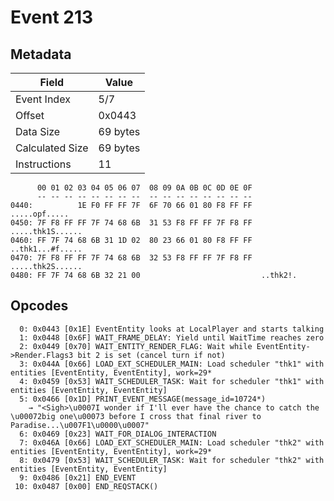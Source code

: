 # Event 213

## Metadata

| Field           | Value    |
|-----------------|----------|
| Event Index     | 5/7      |
| Offset          | 0x0443   |
| Data Size       | 69 bytes |
| Calculated Size | 69 bytes |
| Instructions    | 11       |

```
      00 01 02 03 04 05 06 07  08 09 0A 0B 0C 0D 0E 0F
      -- -- -- -- -- -- -- --  -- -- -- -- -- -- -- --
0440:          1E F0 FF FF 7F  6F 70 66 01 80 F8 FF FF     .....opf.....
0450: 7F F8 FF FF 7F 74 68 6B  31 53 F8 FF FF 7F F8 FF  .....thk1S......
0460: FF 7F 74 68 6B 31 1D 02  80 23 66 01 80 F8 FF FF  ..thk1...#f.....
0470: 7F F8 FF FF 7F 74 68 6B  32 53 F8 FF FF 7F F8 FF  .....thk2S......
0480: FF 7F 74 68 6B 32 21 00                           ..thk2!.        
```

## Opcodes

```
  0: 0x0443 [0x1E] EventEntity looks at LocalPlayer and starts talking
  1: 0x0448 [0x6F] WAIT_FRAME_DELAY: Yield until WaitTime reaches zero
  2: 0x0449 [0x70] WAIT_ENTITY_RENDER_FLAG: Wait while EventEntity->Render.Flags3 bit 2 is set (cancel turn if not)
  3: 0x044A [0x66] LOAD_EXT_SCHEDULER_MAIN: Load scheduler "thk1" with entities [EventEntity, EventEntity], work=29*
  4: 0x0459 [0x53] WAIT_SCHEDULER_TASK: Wait for scheduler "thk1" with entities [EventEntity, EventEntity]
  5: 0x0466 [0x1D] PRINT_EVENT_MESSAGE(message_id=10724*)
    → "<Sigh>\u0007I wonder if I'll ever have the chance to catch the \u00072big one\u00073 before I cross that final river to Paradise...\u007F1\u0000\u0007"
  6: 0x0469 [0x23] WAIT_FOR_DIALOG_INTERACTION
  7: 0x046A [0x66] LOAD_EXT_SCHEDULER_MAIN: Load scheduler "thk2" with entities [EventEntity, EventEntity], work=29*
  8: 0x0479 [0x53] WAIT_SCHEDULER_TASK: Wait for scheduler "thk2" with entities [EventEntity, EventEntity]
  9: 0x0486 [0x21] END_EVENT
 10: 0x0487 [0x00] END_REQSTACK()
```
